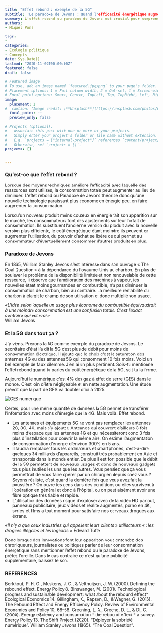```yaml
---
title: "Effet rebond : exemple de la 5G"
subtitle: 'Le paradoxe de Jevons : Quand l'efficacité énergétique augmente la consommation finale.'
summary: L'effet rebond ou paradoxe de Jevons est crucial pour comprendre l'augmentation de la consommation d'énergie et des emissions de gaz à effet de serre. 
authors:
- Miquel Pons

tags:
- 
categories:
- Écologie politique
- Concepts
date: Sys.Date()
lastmod: "2020-11-02T00:00:00Z"
featured: false
draft: false

# Featured image
# To use, add an image named `featured.jpg/png` to your page's folder.
# Placement options: 1 = Full column width, 2 = Out-set, 3 = Screen-width
# Focal point options: Smart, Center, TopLeft, Top, TopRight, Left, Right, BottomLeft, Bottom, BottomRight
image:
  placement: 1
#  caption: 'Image credit: [**Unsplash**](https://unsplash.com/photos/CpkOjOcXdUY)'
  focal_point: ""
  preview_only: false

# Projects (optional).
#   Associate this post with one or more of your projects.
#   Simply enter your project's folder or file name without extension.
#   E.g. `projects = ["internal-project"]` references `content/project/deep-learning/index.md`.
#   Otherwise, set `projects = []`.
projects: []


---
```

### Qu’est-ce que l’effet rebond ?

Lorsque des moyens techniques améliore l’efficacité avec laquelle des ressources sont utilisés, la consommation totale peut augmenter au lieu de diminuer. L’effet rebond ou Paradoxe de Jevons théorise donc qu’une nouvelle technologie paraissant plus économe en énergie peut en faire augmenter la consommation.  
  
Lorsqu’un nouveau produit moins couteux en énergie fait son apparition sur le marché, les consommateurs font des ajustements sur leur forfait de consommation. Ils substituent l’ancienne version du produit avec la nouvelle version plus efficiente, le coût énergétique étant moindre ils peuvent en augmenter l’utilisation, du pouvoir d’achat se libère ce qui permet au consommateur d’éventuellement consommer d’autres produits en plus.   
  
### Paradoxe de Jevons

En 1865, William Stanley Jevons s’est intéressé dans son ouvrage « The Coal Question » à la dépendance du Royaume-Unis au charbon. En plus de soulever le problème de la disponibilité limitée et non renouvelable de cette ressource, il observe que l’amélioration des machines à vapeur, les nouvelles étant moins gourmandes en combustible, n’a pas diminuer la consommation de charbon, bien au contraire. La meilleure rentabilité du charbon à élargit le champ de son utilisation et donc multiplié son usage.  

*«L'idée selon laquelle un usage plus économe du combustible équivaudrait à une moindre consommation est une confusion totale. C'est l'exact contraire qui est vrai.»*   
William Jevons

### Et la 5G dans tout ça ?

J’y viens. Prenons la 5G comme exemple du paradoxe de Jevons. Le secrétaire d’état l’a dit la 5G c’est plus de débit pour moins de consommation électrique. Il ajoute que le choix c’est la saturation des antennes 4G ou des antennes 5G qui consomment 10 fois moins. Voici un bel exemple de faux dilemme. J’en ai un plus pertinent. Sois-tu mentionne l’effet rebond quand tu parles du coût énergétique de la 5G, soit tu la ferme.   
  
Aujourd’hui le numérique c’est 4% des gaz à effet de serre (GES) dans le monde. C’est loin d’être négligeable et en nette augmentation. Une étude prévoit que la part de GES va doubler d’ici à 2025.  

<img class="fit-picture" 
    src="/media/GES numérique.PNG"
    alt="GES numerique"
    title="The Shift Project 2018"> 

Certes, pour une même quantité de données la 5G permet de transférer l’information avec moins d’énergie que la 4G. Mais voilà. Effet rebond.

-	Les antennes et équipements 5G ne vont pas remplacer les antennes 2G, 3G, 4G, mais s’y ajouter. Antennes qui couvrent d’ailleurs 3 fois moins d’espace que les antennes 4G et qui nécessiteront donc 3 fois plus d’installation pour couvrir la même aire. On estime l’augmentation de consommation d’énergie d’environ 300% en 5 ans.
-	Il faudra remplacer tous les ordinateurs et smartphones, c’est-à-dire quelques 34 milliards d’appareils, construit très probablement en Asie et transportés dans le monde entier. De plus il est fort possible que le débit de la 5G permettent de nouveaux usages et donc de nouveaux gadgets tous plus inutiles les uns que les autres. Vous pensiez que ça vous permettrait de vous faire opérer par un chirurgien depuis chez vous ? Soyons réaliste, c’est quand la dernière fois que vous avez fait la poussière ? On ouvre les gens dans des conditions ou elles survivent à l’opération en général et donc à l’hôpital, ou on peut aisément avoir une fibre optique très fiable et rapide.
-	L’utilisation des données risque d’exploser avec de la vidéo HD partout, panneaux publicitaire, jeux vidéos et réalité augmentés, porno en 4K, séries et films a tout moment pour satisfaire nos cerveaux drogués aux écrans. 

*«Il n’y a que deux industries qui appellent leurs clients » utilisateurs « : les drogues illégales et les logiciels.»*   Edward Tufte

Donc lorsque des innovations font leur apparition vous entendez des chroniqueurs, journalistes ou politiques parler de leur consommation énergétique sans mentionner l’effet rebond ou le paradoxe de Jevons, prêtez l’oreille. Dans le cas contraire ce n’est qu’une publicité supplémentaire, baissez le son. 

### REFERENCES

Berkhout, P. H. G., Muskens, J. C., & Velthuijsen, J. W. (2000). Defining the rebound effect. Energy Policy 8.
Binswanger, M. (2001). Technological progress and sustainable development: what about the rebound effect? Ecological Economics 14.
Gillingham, K., Rapson, D., & Wagner, G. (2016). The Rebound Effect and Energy Efficiency Policy. Review of Environmental Economics and Policy 10, 68–88.
Greening, L. A., Greene, D. L., & Di, C. (2000). Energy e$ciency and consumption * the rebound effect * a survey. Energy Policy 13.
The Shift Project (2020). “Déployer la sobriété numérique”.
William Stanley Jevons (1865).  “The Coal Question”.
